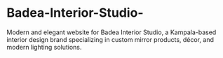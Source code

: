 # Badea-Interior-Studio-
Modern and elegant website for Badea Interior Studio, a Kampala-based interior design brand specializing in custom mirror products, décor, and modern lighting solutions.
